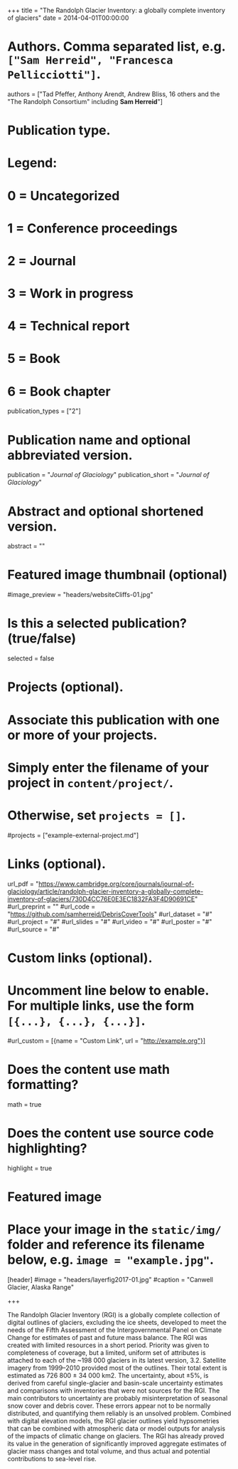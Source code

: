 +++
title = "The Randolph Glacier Inventory: a globally complete inventory of glaciers"
date = 2014-04-01T00:00:00

# Authors. Comma separated list, e.g. `["Sam Herreid", "Francesca Pellicciotti"]`.
authors = ["Tad Pfeffer, Anthony Arendt, Andrew Bliss, 16 others and the "The Randolph Consortium" including **Sam Herreid**"]

# Publication type.
# Legend:
# 0 = Uncategorized
# 1 = Conference proceedings
# 2 = Journal
# 3 = Work in progress
# 4 = Technical report
# 5 = Book
# 6 = Book chapter
publication_types = ["2"]

# Publication name and optional abbreviated version.
publication = "*Journal of Glaciology*"
publication_short = "*Journal of Glaciology*"

# Abstract and optional shortened version.
abstract = ""

# Featured image thumbnail (optional)
#image_preview = "headers/websiteCliffs-01.jpg"

# Is this a selected publication? (true/false)
selected = false

# Projects (optional).
#   Associate this publication with one or more of your projects.
#   Simply enter the filename of your project in `content/project/`.
#   Otherwise, set `projects = []`.
#projects = ["example-external-project.md"]

# Links (optional).
url_pdf = "https://www.cambridge.org/core/journals/journal-of-glaciology/article/randolph-glacier-inventory-a-globally-complete-inventory-of-glaciers/730D4CC76E0E3EC1832FA3F4D90691CE"
#url_preprint = ""
#url_code = "https://github.com/samherreid/DebrisCoverTools"
#url_dataset = "#"
#url_project = "#"
#url_slides = "#"
#url_video = "#"
#url_poster = "#"
#url_source = "#"

# Custom links (optional).
#   Uncomment line below to enable. For multiple links, use the form `[{...}, {...}, {...}]`.
#url_custom = [{name = "Custom Link", url = "http://example.org"}]

# Does the content use math formatting?
math = true

# Does the content use source code highlighting?
highlight = true

# Featured image
# Place your image in the `static/img/` folder and reference its filename below, e.g. `image = "example.jpg"`.
[header]
#image = "headers/layerfig2017-01.jpg"
#caption = "Canwell Glacier, Alaska Range"

+++

The Randolph Glacier Inventory (RGI) is a globally complete collection of digital outlines of glaciers, excluding the ice sheets, developed to meet the needs of the Fifth Assessment of the Intergovernmental Panel on Climate Change for estimates of past and future mass balance. The RGI was created with limited resources in a short period. Priority was given to completeness of coverage, but a limited, uniform set of attributes is attached to each of the ~198 000 glaciers in its latest version, 3.2. Satellite imagery from 1999–2010 provided most of the outlines. Their total extent is estimated as 726 800 ± 34 000 km2. The uncertainty, about ±5%, is derived from careful single-glacier and basin-scale uncertainty estimates and comparisons with inventories that were not sources for the RGI. The main contributors to uncertainty are probably misinterpretation of seasonal snow cover and debris cover. These errors appear not to be normally distributed, and quantifying them reliably is an unsolved problem. Combined with digital elevation models, the RGI glacier outlines yield hypsometries that can be combined with atmospheric data or model outputs for analysis of the impacts of climatic change on glaciers. The RGI has already proved its value in the generation of significantly improved aggregate estimates of glacier mass changes and total volume, and thus actual and potential contributions to sea-level rise.
